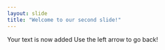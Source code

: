 ```yaml
---
layout: slide
title: "Welcome to our second slide!"
---
```

Your text is now added
Use the left arrow to go back!
